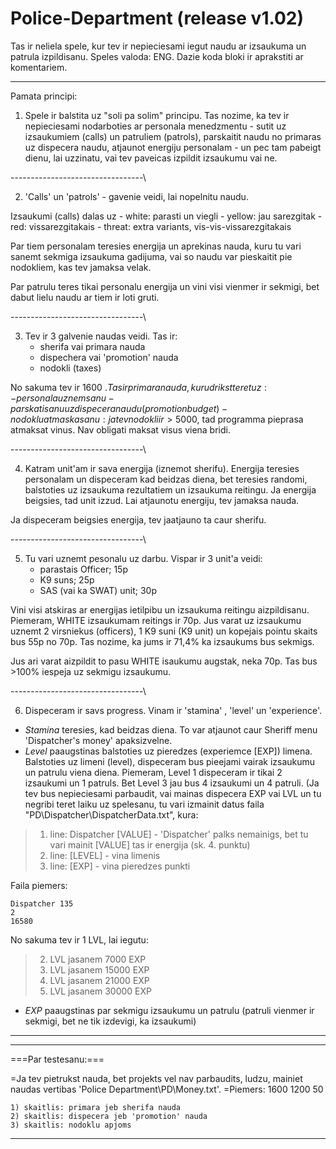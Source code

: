 # Police-Department (release v1.02)
Tas ir neliela spele, kur tev ir nepieciesami iegut naudu ar izsaukuma un patrula izpildisanu. Speles valoda: ENG.
Dazie koda bloki ir aprakstiti ar komentariem.
***************
Pamata principi:

1) Spele ir balstita uz "soli pa solim" principu. Tas nozime, ka tev ir nepieciesami nodarboties ar personala menedzmentu - sutit uz izsaukumiem (calls) un patruliem (patrols), parskaitit naudu no primaras uz dispecera naudu, atjaunot energiju personalam - un pec tam pabeigt dienu, lai uzzinatu, vai tev paveicas izpildit izsaukumu vai ne.

---------------------------------\

2) 'Calls' un 'patrols' - gavenie veidi, lai nopelnitu naudu. 

Izsaukumi (calls) dalas uz
	- white: parasti un viegli
	- yellow: jau sarezgitak
	- red: vissarezgitakais
	- threat: extra variants, vis-vis-vissarezgitakais
	
Par tiem personalam teresies energija un aprekinas nauda, kuru tu vari sanemt sekmiga izsaukuma gadijuma, vai so naudu var pieskaitit pie nodokliem, kas tev jamaksa velak.

Par patrulu teres tikai personalu energija un vini visi vienmer ir sekmigi, bet dabut lielu naudu ar tiem ir loti gruti.

---------------------------------\

3) Tev ir 3 galvenie naudas veidi. Tas ir:
	- sherifa vai primara nauda
	- dispechera vai 'promotion' nauda
	- nodokli (taxes)
	
 No sakuma tev ir 1600 $. Tas ir primara nauda, kuru drikst teret uz:
	-personala uznemsanu
	-parskatisanu uz dispecera naudu(promotion budget)
	-nodoklu atmaskasanu: ja tev nodokli ir > 5000$, tad programma pieprasa atmaksat vinus. Nav obligati maksat visus viena bridi.
        
---------------------------------\

4) Katram unit'am ir sava energija (iznemot sherifu). Energija teresies personalam un dispeceram kad beidzas diena, bet teresies randomi, balstoties uz izsaukuma rezultatiem
un izsaukuma reitingu. Ja energija beigsies, tad unit izzud. Lai atjaunotu energiju, tev jamaksa nauda. 

Ja dispeceram beigsies energija, tev jaatjauno ta caur sherifu.

---------------------------------\

5) Tu vari uznemt pesonalu uz darbu. Vispar ir 3 unit'a veidi:
	- parastais Officer; 15p
	- K9 suns; 25p
	- SAS (vai ka SWAT) unit; 30p
	
 Vini visi atskiras ar energijas ietilpibu un izsaukuma reitingu aizpildisanu. Piemeram, WHITE izsaukumam reitings ir 70p. Jus varat uz izsaukumu uznemt 2 virsniekus (officers), 1 K9 suni (K9 unit) un kopejais pointu skaits bus 55p no 70p. Tas nozime, ka jums ir 71,4% ka izsaukums bus sekmigs.
 
 Jus ari varat aizpildit to pasu WHITE isaukumu augstak, neka 70p. Tas bus >100% iespeja uz sekmigu izsaukumu.
 
---------------------------------\

6) Dispeceram ir savs progress. Vinam ir 'stamina' , 'level' un 'experience'. 
 - *Stamina* teresies, kad beidzas diena. To var atjaunot caur Sheriff menu 'Dispatcher's money' apaksizvelne.
 - *Level* paaugstinas balstoties uz pieredzes (experiemce [EXP]) limena. Balstoties uz limeni (level), dispeceram bus pieejami vairak izsaukumu un patrulu viena diena.
 Piemeram, Level 1 dispeceram ir tikai 2 izsaukumi un 1 patruls. Bet Level 3 jau bus 4 izsaukumi un 4 patruli. (Ja tev bus nepieciesami parbaudit, vai mainas dispecera EXP vai LVL un tu negribi teret laiku uz spelesanu, tu vari izmainit datus faila "PD\Dispatcher\DispatcherData.txt", kura:
 
> 1) line: Dispatcher [VALUE] - 'Dispatcher' palks nemainigs, bet tu vari mainit [VALUE] tas ir energija (sk. 4. punktu)
> 2) line: [LEVEL] - vina limenis
> 3) line: [EXP] - vina pieredzes punkti
	
Faila piemers:

	Dispatcher 135
	2
	16580
	
No sakuma tev ir 1 LVL, lai iegutu:
> 2) LVL jasanem 7000 EXP
> 3) LVL jasanem 15000 EXP
> 4) LVL jasanem 21000 EXP
> 5) LVL jasanem 30000 EXP
 
 - *EXP* paaugstinas par sekmigu izsaukumu un patrulu (patruli vienmer ir sekmigi, bet ne tik izdevigi, ka izsaukumi)

***************

***************

===Par testesanu:===

=Ja tev pietrukst nauda, bet projekts vel nav parbaudits, ludzu, mainiet naudas vertibas 'Police Department\PD\Money.txt'.
=Piemers: 1600 1200 50

	1) skaitlis: primara jeb sherifa nauda
	2) skaitlis: dispecera jeb 'promotion' nauda
	3) skaitlis: nodoklu apjoms

***************
